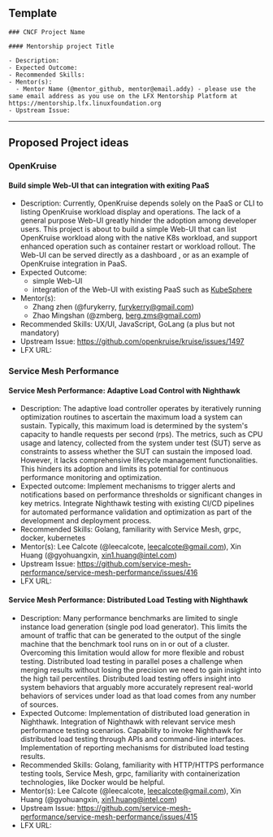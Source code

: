 ## Template

```
### CNCF Project Name

#### Mentorship project Title

- Description:
- Expected Outcome:
- Recommended Skills:
- Mentor(s):
  - Mentor Name (@mentor_github, mentor@email.addy) - please use the same email address as you use on the LFX Mentorship Platform at https://mentorship.lfx.linuxfoundation.org
- Upstream Issue:

```

---

## Proposed Project ideas

### OpenKruise 

#### Build simple Web-UI that can integration with exiting PaaS

- Description: Currently, OpenKruise depends solely on the PaaS or CLI to listing OpenKruise workload display and operations. The lack of a general purpose Web-UI greatly hinder the adoption among developer users. This project is about to build a simple Web-UI that can list OpenKruise workload along with the native K8s workload, and support enhanced operation such as container restart or workload rollout. The Web-UI can be served directly as a dashboard , or as an example of OpenKruise integration in PaaS.
- Expected Outcome: 
  - simple Web-UI
  - integration of the Web-UI with existing PaaS such as [KubeSphere](https://dev-guide.kubesphere.io/extension-dev-guide)
- Mentor(s):
    - Zhang zhen (@furykerry, furykerry@gmail.com)
    - Zhao Mingshan (@zmberg, berg.zms@gmail.com)
- Recommended Skills: UX/UI, JavaScript, GoLang (a plus but not mandatory)
- Upstream Issue: https://github.com/openkruise/kruise/issues/1497
- LFX URL: 

### Service Mesh Performance

#### Service Mesh Performance: Adaptive Load Control with Nighthawk

- Description: The adaptive load controller operates by iteratively running optimization routines to ascertain the maximum load a system can sustain. Typically, this maximum load is determined by the system's capacity to handle requests per second (rps). The metrics, such as CPU usage and latency, collected from the system under test (SUT) serve as constraints to assess whether the SUT can sustain the imposed load. However, it lacks comprehensive lifecycle management functionalities. This hinders its adoption and limits its potential for continuous performance monitoring and optimization.
- Expected outcome:
Implement mechanisms to trigger alerts and notifications based on performance thresholds or significant changes in key metrics.
Integrate Nighthawk testing with existing CI/CD pipelines for automated performance validation and optimization as part of the development and deployment process.
- Recommended Skills: Golang, familiarity with Service Mesh, grpc, docker, kubernetes
- Mentor(s): Lee Calcote (@leecalcote, leecalcote@gmail.com), Xin Huang (@gyohuangxin, xin1.huang@intel.com)
- Upstream Issue: https://github.com/service-mesh-performance/service-mesh-performance/issues/416
- LFX URL: 

#### Service Mesh Performance: Distributed Load Testing with Nighthawk

- Description: Many performance benchmarks are limited to single instance load generation (single pod load generator). This limits the amount of traffic that can be generated to the output of the single machine that the benchmark tool runs on in or out of a cluster. Overcoming this limitation would allow for more flexible and robust testing. Distributed load testing in parallel poses a challenge when merging results without losing the precision we need to gain insight into the high tail percentiles. Distributed load testing offers insight into system behaviors that arguably more accurately represent real-world behaviors of services under load as that load comes from any number of sources.
- Expected Outcome: Implementation of distributed load generation in Nighthawk. Integration of Nighthawk with relevant service mesh performance testing scenarios. Capability to invoke Nighthawk for distributed load testing through APIs and command-line interfaces. Implementation of reporting mechanisms for distributed load testing results.
- Recommended Skills: Golang, familiarity with HTTP/HTTPS performance testing tools, Service Mesh, grpc, familiarity with containerization technologies, like Docker would be helpful.
- Mentor(s): Lee Calcote (@leecalcote, leecalcote@gmail.com), Xin Huang (@gyohuangxin, xin1.huang@intel.com)
- Upstream Issue: https://github.com/service-mesh-performance/service-mesh-performance/issues/415
- LFX URL: 
